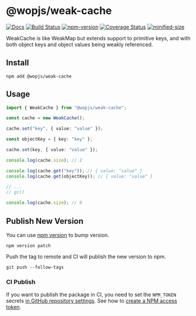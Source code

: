 # @wopjs/weak-cache

[![Docs](https://img.shields.io/badge/Docs-read-%23fdf9f5)](https://wopjs.github.io/weak-cache)
[![Build Status](https://github.com/wopjs/weak-cache/actions/workflows/build.yml/badge.svg)](https://github.com/wopjs/weak-cache/actions/workflows/build.yml)
[![npm-version](https://img.shields.io/npm/v/@wopjs/weak-cache.svg)](https://www.npmjs.com/package/@wopjs/weak-cache)
[![Coverage Status](https://img.shields.io/coverallsCoverage/github/wopjs/weak-cache)](https://coveralls.io/github/wopjs/weak-cache)
[![minified-size](https://img.shields.io/bundlephobia/minzip/@wopjs/weak-cache)](https://bundlephobia.com/package/@wopjs/weak-cache)

WeakCache is like WeakMap but extends support to primitive keys, and with both object keys and object values being weakly referenced.

## Install

```
npm add @wopjs/weak-cache
```

## Usage

```ts
import { WeakCache } from "@wopjs/weak-cache";

const cache = new WeakCache();

cache.set("key", { value: "value" });

const objectKey = { key: "key" };

cache.set(key, { value: "value" });

console.log(cache.size); // 2

console.log(cache.get("key")); // { value: "value" }
console.log(cache.get(objectKey)); // { value: "value" }

// ...
// gc()

console.log(cache.size); // 0
```

## Publish New Version

You can use [npm version](https://docs.npmjs.com/cli/v10/commands/npm-version) to bump version.

```
npm version patch
```

Push the tag to remote and CI will publish the new version to npm.

```
git push --follow-tags
```

### CI Publish

If you want to publish the package in CI, you need to set the `NPM_TOKEN` secrets [in GitHub repository settings](https://docs.github.com/en/actions/security-for-github-actions/security-guides/using-secrets-in-github-actions#creating-secrets-for-a-repository). See how to [create a NPM access token](https://docs.npmjs.com/creating-and-viewing-access-tokens).
